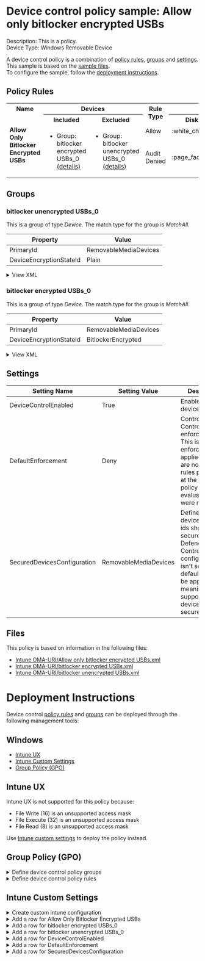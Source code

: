 # Device control policy sample: Allow only bitlocker encrypted USBs

Description: This is a policy.              
Device Type: Windows Removable Device

A device control policy is a combination of [policy rules](#policy-rules), [groups](#groups) and [settings](#settings).  
This sample is based on the [sample files](#files).  
To configure the sample, follow the [deployment instructions](#deployment-instructions).  

## Policy Rules


<table>
    <tr>
        <th rowspan="2" valign="top">Name</th>
        <th colspan="2" valign="top"><center>Devices</center></th>
        <th rowspan="2" valign="top">Rule Type</th>
        <th colspan="6" valign="top"><center>Access</center></th>
        <th rowspan="2" valign="top">Notification</th>
        <th rowspan="2" valign="top">Conditions</th>
    </tr>
    <tr>
        <th>Included</th>
        <th>Excluded</th>
        <th>Disk Read</th>
		<th>Disk Write</th>
		<th>Disk Execute</th>
		<th>File Read</th>
		<th>File Write</th>
		<th>File Execute</th></tr><tr>
            <td rowspan="2" valign="top"><b>Allow Only Bitlocker Encrypted USBs</b></td>
            <td rowspan="2 valign="top">
                <ul><li>Group: bitlocker encrypted USBs_0<a href="#bitlocker-encrypted-usbs_0" title="MatchAll {'PrimaryId': 'RemovableMediaDevices', 'DeviceEncryptionStateId': 'BitlockerEncrypted'}"> (details)</a>  
</ul>
            </td>
            <td rowspan="2" valign="top">
                <ul><li>Group: bitlocker unencrypted USBs_0<a href="#bitlocker-unencrypted-usbs_0" title="MatchAll {'PrimaryId': 'RemovableMediaDevices', 'DeviceEncryptionStateId': 'Plain'}"> (details)</a>  
</ul>
            </td>
            <td>Allow</td>
            <td>:white_check_mark:</td>
            <td>:white_check_mark:</td>
            <td>:white_check_mark:</td>
            <td>:white_check_mark:</td>
            <td>:white_check_mark:</td>
            <td>:white_check_mark:</td>
            <td>None (0)</td> 
            <td>
                <center>-</center></td>
        </tr><tr>
            <td>Audit Denied</td>
            <td>:page_facing_up:</td>
            <td>:page_facing_up:</td>
            <td>:page_facing_up:</td>
            <td>:page_facing_up:</td>
            <td>:page_facing_up:</td>
            <td>:page_facing_up:</td>
            <td>Show notification and Send event (3)</td>
            <td> 
                <center>-</center></td>
        </tr></table>


## Groups


### bitlocker unencrypted USBs_0



This is a group of type *Device*. 
The match type for the group is *MatchAll*.


|  Property | Value |
|-----------|-------|
| PrimaryId | RemovableMediaDevices |
| DeviceEncryptionStateId | Plain |





<details>
<summary>View XML</summary>

```xml
<Group Id="{3ed80052-0861-4a8e-bab0-3e185820ee2e}" Type="Device">
	<!-- ./Vendor/MSFT/Defender/Configuration/DeviceControl/PolicyGroups/%7B3ed80052-0861-4a8e-bab0-3e185820ee2e%7D/GroupData -->
	<Name>bitlocker unencrypted USBs_0</Name>
	<MatchType>MatchAll</MatchType>
	<DescriptorIdList>
		<PrimaryId>RemovableMediaDevices</PrimaryId>
		<DeviceEncryptionStateId>Plain</DeviceEncryptionStateId>
	</DescriptorIdList>
</Group>
```
</details>

### bitlocker encrypted USBs_0



This is a group of type *Device*. 
The match type for the group is *MatchAll*.


|  Property | Value |
|-----------|-------|
| PrimaryId | RemovableMediaDevices |
| DeviceEncryptionStateId | BitlockerEncrypted |





<details>
<summary>View XML</summary>

```xml
<Group Id="{33e06f08-8787-4219-9dca-5872854f9d79}" Type="Device">
	<!-- ./Vendor/MSFT/Defender/Configuration/DeviceControl/PolicyGroups/%7B33e06f08-8787-4219-9dca-5872854f9d79%7D/GroupData -->
	<Name>bitlocker encrypted USBs_0</Name>
	<MatchType>MatchAll</MatchType>
	<DescriptorIdList>
		<PrimaryId>RemovableMediaDevices</PrimaryId>
		<DeviceEncryptionStateId>BitlockerEncrypted</DeviceEncryptionStateId>
	</DescriptorIdList>
</Group>
```
</details>


## Settings






| Setting Name |  Setting Value | Description |Documentation |
|--------------|----------------|-------------|---------------|
DeviceControlEnabled | True | Enables/disables device control |[documentation](https://learn.microsoft.com/en-us/windows/client-management/mdm/defender-csp#configurationdevicecontrolenabled) |
DefaultEnforcement | Deny | Control Device Control default enforcement. This is the enforcement applied if there are no policy rules present or at the end of the policy rules evaluation none were matched. |[documentation](https://learn.microsoft.com/en-us/windows/client-management/mdm/defender-csp#configurationdefaultenforcement) |
SecuredDevicesConfiguration | RemovableMediaDevices | Defines which device's primary ids should be secured by Defender Device Control. If this configuration isn't set the default value will be applied, meaning all supported devices will be secured. |[documentation](https://learn.microsoft.com/en-us/windows/client-management/mdm/defender-csp#configurationsecureddevicesconfiguration) |


## Files
This policy is based on information in the following files:

- [Intune OMA-URI/Allow only bitlocker encrypted USBs.xml](Intune%20OMA-URI/Allow%20only%20bitlocker%20encrypted%20USBs.xml)
- [Intune OMA-URI/bitlocker encrypted USBs.xml](Intune%20OMA-URI/bitlocker%20encrypted%20USBs.xml)
- [Intune OMA-URI/bitlocker unencrypted USBs.xml](Intune%20OMA-URI/bitlocker%20unencrypted%20USBs.xml)


# Deployment Instructions

Device control [policy rules](#policy-rules) and [groups](#groups) can be deployed through the following management tools:


## Windows
- [Intune UX](#intune-ux)
- [Intune Custom Settings](#intune-custom-settings)
- [Group Policy (GPO)](#group-policy-gpo)





## Intune UX

Intune UX is not supported for this policy because:
- File Write (16) is an unsupported access mask
- File Execute (32) is an unsupported access mask
- File Read (8) is an unsupported access mask

Use [Intune custom settings](#intune-custom-settings) to deploy the policy instead.


## Group Policy (GPO)
<details>
<summary>Define device control policy groups</summary>

   1. Go to Computer Configuration > Administrative Templates > Windows Components > Microsoft Defender Antivirus > Device Control > Define device control policy groups.
   2. Save the XML below to a network share.
```xml
<Groups>
	<Group Id="{3ed80052-0861-4a8e-bab0-3e185820ee2e}" Type="Device">
		<!-- ./Vendor/MSFT/Defender/Configuration/DeviceControl/PolicyGroups/%7B3ed80052-0861-4a8e-bab0-3e185820ee2e%7D/GroupData -->
		<Name>bitlocker unencrypted USBs_0</Name>
		<MatchType>MatchAll</MatchType>
		<DescriptorIdList>
			<PrimaryId>RemovableMediaDevices</PrimaryId>
			<DeviceEncryptionStateId>Plain</DeviceEncryptionStateId>
		</DescriptorIdList>
	</Group>
	<Group Id="{33e06f08-8787-4219-9dca-5872854f9d79}" Type="Device">
		<!-- ./Vendor/MSFT/Defender/Configuration/DeviceControl/PolicyGroups/%7B33e06f08-8787-4219-9dca-5872854f9d79%7D/GroupData -->
		<Name>bitlocker encrypted USBs_0</Name>
		<MatchType>MatchAll</MatchType>
		<DescriptorIdList>
			<PrimaryId>RemovableMediaDevices</PrimaryId>
			<DeviceEncryptionStateId>BitlockerEncrypted</DeviceEncryptionStateId>
		</DescriptorIdList>
	</Group>
</Groups>
```
   3. In the Define device control policy groups window, select *Enabled* and specify the network share file path containing the XML groups data.
</details>

<details>
<summary>Define device control policy rules</summary>
 
  1. Go to Computer Configuration > Administrative Templates > Windows Components > Microsoft Defender Antivirus > Device Control > Define device control policy rules.
  2. Save the XML below to a network share.
```xml
<PolicyRules>
	<PolicyRule Id="{2da643ac-fdfe-4764-802b-adeed59c32b9}" >
		<!-- ./Vendor/MSFT/Defender/Configuration/DeviceControl/PolicyRules/%7B2da643ac-fdfe-4764-802b-adeed59c32b9%7D/RuleData -->
		<Name>Allow Only Bitlocker Encrypted USBs</Name>
		<IncludedIdList>
			<GroupId>{33e06f08-8787-4219-9dca-5872854f9d79}</GroupId>
		</IncludedIdList>
		<ExcludedIdList>
			<GroupId>{3ed80052-0861-4a8e-bab0-3e185820ee2e}</GroupId>
		</ExcludedIdList>
		<Entry Id="{66fd76ff-4233-4534-bded-f7ba13fd3011}">
			<Type>Allow</Type>
			<AccessMask>63</AccessMask>
			<Options>0</Options>
		</Entry>
		<Entry Id="{4f9737f9-7fc7-44fe-8b55-3f3cb3240f3c}">
			<Type>AuditDenied</Type>
			<AccessMask>63</AccessMask>
			<Options>3</Options>
		</Entry>
	</PolicyRule>
</PolicyRules>
```
  3. In the Define device control policy rules window, select *Enabled*, and enter the network share file path containing the XML rules data.
</details>

## Intune Custom Settings

<details>
<summary>Create custom intune configuration</summary>

   1. Navigate to Devices > Configuration profiles
   2. Click Create (New Policy)
   3. Select Platform "Windows 10 and Later"
   4. Select Profile "Templates"
   5. Select Template Name "Custom"
   6. Click "Create"
   7. Under Name, enter **
   8. Optionally, enter a description
   9. Click "Next" 
</details>
<details>
<summary>Add a row for Allow Only Bitlocker Encrypted USBs</summary>  
   
   1. Click "Add"
   2. For Name, enter *Allow Only Bitlocker Encrypted USBs*
   3. For Description, enter **
   4. For OMA-URI, enter  *./Vendor/MSFT/Defender/Configuration/DeviceControl/PolicyRules/%7B2da643ac-fdfe-4764-802b-adeed59c32b9%7D/RuleData*
   5. For Data type, select *String (XML File)*
   
        
   6. For Custom XML, select  *windows/device/Intune OMA-URI/Allow only bitlocker encrypted USBs.xml*
         
   
   7. Click "Save"
</details>
<details>
<summary>Add a row for bitlocker encrypted USBs_0</summary>  
   
   1. Click "Add"
   2. For Name, enter *bitlocker encrypted USBs_0*
   3. For Description, enter **
   4. For OMA-URI, enter  *./Vendor/MSFT/Defender/Configuration/DeviceControl/PolicyGroups/%7B33e06f08-8787-4219-9dca-5872854f9d79%7D/GroupData*
   5. For Data type, select *String (XML File)*
   
        
   6. For Custom XML, select  *windows/device/Intune OMA-URI/bitlocker encrypted USBs.xml*
         
   
   7. Click "Save"
</details>
<details>
<summary>Add a row for bitlocker unencrypted USBs_0</summary>  
   
   1. Click "Add"
   2. For Name, enter *bitlocker unencrypted USBs_0*
   3. For Description, enter **
   4. For OMA-URI, enter  *./Vendor/MSFT/Defender/Configuration/DeviceControl/PolicyGroups/%7B3ed80052-0861-4a8e-bab0-3e185820ee2e%7D/GroupData*
   5. For Data type, select *String (XML File)*
   
        
   6. For Custom XML, select  *windows/device/Intune OMA-URI/bitlocker unencrypted USBs.xml*
         
   
   7. Click "Save"
</details>
<details>
<summary>Add a row for DeviceControlEnabled</summary>  
   
   1. Click "Add"
   2. For Name, enter *DeviceControlEnabled*
   3. For Description, enter **
   4. For OMA-URI, enter  *./Vendor/MSFT/Defender/Configuration/DeviceControlEnabled*
   5. For Data type, select *Integer*
   
   7. For Value, enter *1*
   
   7. Click "Save"
</details>
<details>
<summary>Add a row for DefaultEnforcement</summary>  
   
   1. Click "Add"
   2. For Name, enter *DefaultEnforcement*
   3. For Description, enter **
   4. For OMA-URI, enter  *./Vendor/MSFT/Defender/Configuration/DefaultEnforcement*
   5. For Data type, select *Integer*
   
   7. For Value, enter *2*
   
   7. Click "Save"
</details>
<details>
<summary>Add a row for SecuredDevicesConfiguration</summary>  
   
   1. Click "Add"
   2. For Name, enter *SecuredDevicesConfiguration*
   3. For Description, enter **
   4. For OMA-URI, enter  *./Vendor/MSFT/Defender/Configuration/SecuredDevicesConfiguration*
   5. For Data type, select *String*
   
   7. For Value, enter *RemovableMediaDevices*
   
   7. Click "Save"
</details>



